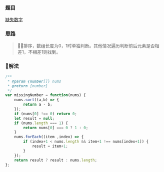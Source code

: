### 题目

[缺失数字](https://leetcode-cn.com/problems/missing-number/description/)

### 思路

> 排序，数组长度为0，1时单独判断。其他情况遍历判断前后元素是否相差1，不相差1则找到。

### 解法

```js
/**
 * @param {number[]} nums
 * @return {number}
 */
var missingNumber = function(nums) {
    nums.sort((a,b) => {
        return a - b;
    });
    if (nums[0] !== 0) return 0;
    let result = null;
    if (nums.length === 1) {
        return nums[0] === 0 ? 1 : 0;
    }
    nums.forEach((item ,index) => {
        if (index+1 < nums.length && item+1 !== nums[index+1]) {
            result = item+1;
        }
    });
    return result ? result : nums.length;
};
```
